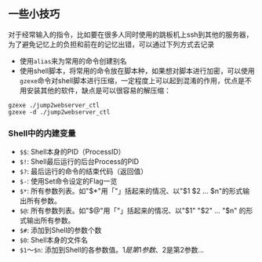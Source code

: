 
## 一些小技巧
对于经常输入的指令，比如要在很多人同时使用的跳板机上ssh到其他的服务器，为了避免记忆上的负担和前在的记忆出错，可以通过下列方式去记录
- 使用`alias`来为常用的命令创建别名
- 使用shell脚本，将常用的命令放在脚本种，如果想对脚本进行加密，可以使用`gzexe`命令对shell脚本进行压缩，一定程度上可以起到混淆的作用，优点是不用安装其他的软件，缺点是可以很容易的解压缩：
```
gzexe ./jump2webserver_ctl
gzexe -d ./jump2webserver_ctl
```
### Shell中的内建变量
  - `$$`: Shell本身的PID（ProcessID）  
  - `$!`: Shell最后运行的后台Process的PID  
  - `$?`: 最后运行的命令的结束代码（返回值）  
  - `$-`: 使用Set命令设定的Flag一览  
  - `$*`: 所有参数列表。如"$*"用「"」括起来的情况、以"$1 $2 … $n"的形式输出所有参数。  
  - `$@`: 所有参数列表。如"$@"用「"」括起来的情况、以"$1" "$2" … "$n" 的形式输出所有参数。  
  - `$#`: 添加到Shell的参数个数  
  - `$0`: Shell本身的文件名  
  - `$1`～`$n`: 添加到Shell的各参数值。$1是第1参数、$2是第2参数…  